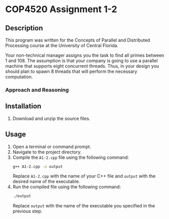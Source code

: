 # COP4520 Assignment 1-2

## Description
This program was written for the Concepts of Parallel and Distributed Processing course at the
    University of Central Florida.

Your non-technical manager assigns you the task to find all primes between 1 and
    108. The assumption is that your company is going to use a parallel machine that
    supports eight concurrent threads. Thus, in your design you should plan to spawn 8
    threads that will perform the necessary computation. 

### Approach and Reasoning


## Installation
1. Download and unzip the source files.

## Usage
1. Open a terminal or command prompt.
2. Navigate to the project directory.
3. Compile the `A1-2.cpp` file using the following command:
    ```bash
    g++ A1-2.cpp -o output
    ```
    Replace `A1-2.cpp` with the name of your C++ file and `output` with the desired name of the executable.
4. Run the compiled file using the following command:
    ```bash
    ./output
    ```
    Replace `output` with the name of the executable you specified in the previous step.
